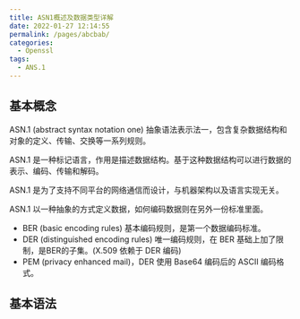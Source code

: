 ```yaml
---
title: ASN1概述及数据类型详解
date: 2022-01-27 12:14:55
permalink: /pages/abcbab/
categories:
  - Openssl
tags:
  - ANS.1
---
```


## 基本概念

ASN.1 (abstract syntax notation one) 抽象语法表示法一，包含复杂数据结构和对象的定义、传输、交换等一系列规则。  

ASN.1 是一种标记语言，作用是描述数据结构。基于这种数据结构可以进行数据的表示、编码、传输和解码。

ASN.1 是为了支持不同平台的网络通信而设计，与机器架构以及语言实现无关。

ASN.1 以一种抽象的方式定义数据，如何编码数据则在另外一份标准里面。

* BER (basic encoding rules) 基本编码规则，是第一个数据编码标准。
* DER (distinguished encoding rules) 唯一编码规则，在 BER 基础上加了限制，是BER的子集。(X.509 依赖于 DER 编码)
* PEM (privacy enhanced mail)，DER 使用 Base64 编码后的 ASCII 编码格式。

## 基本语法

